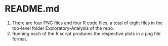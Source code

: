 README.md
=======
1) There are four PNG files and four R code files, a total of eight files in the top-level folder Exploratory-Analysis of the repo.
2) Running each of the R script produces the respective plots in a png file format.


